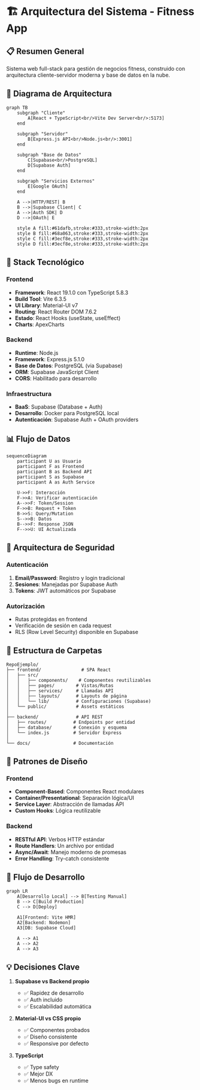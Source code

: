 # 🏗️ Arquitectura del Sistema - Fitness App

## 📋 Resumen General

Sistema web full-stack para gestión de negocios fitness, construido con arquitectura cliente-servidor moderna y base de datos en la nube.

## 🎯 Diagrama de Arquitectura

```mermaid
graph TB
    subgraph "Cliente"
        A[React + TypeScript<br/>Vite Dev Server<br/>:5173]
    end
    
    subgraph "Servidor"
        B[Express.js API<br/>Node.js<br/>:3001]
    end
    
    subgraph "Base de Datos"
        C[Supabase<br/>PostgreSQL]
        D[Supabase Auth]
    end
    
    subgraph "Servicios Externos"
        E[Google OAuth]
    end
    
    A -->|HTTP/REST| B
    B -->|Supabase Client| C
    A -->|Auth SDK| D
    D -->|OAuth| E
    
    style A fill:#61dafb,stroke:#333,stroke-width:2px
    style B fill:#68a063,stroke:#333,stroke-width:2px
    style C fill:#3ecf8e,stroke:#333,stroke-width:2px
    style D fill:#3ecf8e,stroke:#333,stroke-width:2px
```

## 🔧 Stack Tecnológico

### Frontend
- **Framework**: React 19.1.0 con TypeScript 5.8.3
- **Build Tool**: Vite 6.3.5
- **UI Library**: Material-UI v7
- **Routing**: React Router DOM 7.6.2
- **Estado**: React Hooks (useState, useEffect)
- **Charts**: ApexCharts

### Backend
- **Runtime**: Node.js
- **Framework**: Express.js 5.1.0
- **Base de Datos**: PostgreSQL (via Supabase)
- **ORM**: Supabase JavaScript Client
- **CORS**: Habilitado para desarrollo

### Infraestructura
- **BaaS**: Supabase (Database + Auth)
- **Desarrollo**: Docker para PostgreSQL local
- **Autenticación**: Supabase Auth + OAuth providers

## 📊 Flujo de Datos

```mermaid
sequenceDiagram
    participant U as Usuario
    participant F as Frontend
    participant B as Backend API
    participant S as Supabase
    participant A as Auth Service
    
    U->>F: Interacción
    F->>A: Verificar autenticación
    A-->>F: Token/Session
    F->>B: Request + Token
    B->>S: Query/Mutation
    S-->>B: Datos
    B-->>F: Response JSON
    F-->>U: UI Actualizada
```

## 🔐 Arquitectura de Seguridad

### Autenticación
1. **Email/Password**: Registro y login tradicional
3. **Sesiones**: Manejadas por Supabase Auth
4. **Tokens**: JWT automáticos por Supabase

### Autorización
- Rutas protegidas en frontend
- Verificación de sesión en cada request
- RLS (Row Level Security) disponible en Supabase

## 📁 Estructura de Carpetas

```
RepoEjemplo/
├── frontend/               # SPA React
│   ├── src/
│   │   ├── components/    # Componentes reutilizables
│   │   ├── pages/        # Vistas/Rutas
│   │   ├── services/     # Llamadas API
│   │   ├── layouts/      # Layouts de página
│   │   └── lib/          # Configuraciones (Supabase)
│   └── public/           # Assets estáticos
│
├── backend/              # API REST
│   ├── routes/          # Endpoints por entidad
│   ├── database/        # Conexión y esquema
│   └── index.js         # Servidor Express
│
└── docs/                # Documentación
```

## 🔄 Patrones de Diseño

### Frontend
- **Component-Based**: Componentes React modulares
- **Container/Presentational**: Separación lógica/UI
- **Service Layer**: Abstracción de llamadas API
- **Custom Hooks**: Lógica reutilizable

### Backend
- **RESTful API**: Verbos HTTP estándar
- **Route Handlers**: Un archivo por entidad
- **Async/Await**: Manejo moderno de promesas
- **Error Handling**: Try-catch consistente

## 🚀 Flujo de Desarrollo

```mermaid
graph LR
    A[Desarrollo Local] --> B[Testing Manual]
    B --> C[Build Production]
    C --> D[Deploy]
    
    A1[Frontend: Vite HMR]
    A2[Backend: Nodemon]
    A3[DB: Supabase Cloud]
    
    A --> A1
    A --> A2
    A --> A3
```

## 💡 Decisiones Clave

1. **Supabase vs Backend propio**
   - ✅ Rapidez de desarrollo
   - ✅ Auth incluido
   - ✅ Escalabilidad automática

2. **Material-UI vs CSS propio**
   - ✅ Componentes probados
   - ✅ Diseño consistente
   - ✅ Responsive por defecto

3. **TypeScript**
   - ✅ Type safety
   - ✅ Mejor DX
   - ✅ Menos bugs en runtime
